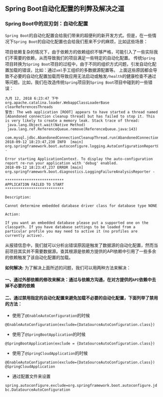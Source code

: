## Spring Boot自动化配置的利弊及解决之道

### Spring Boot中的双刃剑：自动化配置
`Spring Boot`的自动化配置会给我们带来的超便利的新开发方式。但是，在一些情况下`Spring Boot`的自动化配置也会给我们惹来不少的麻烦，比如这些场景：

项目依赖复杂的情况下，由于依赖方的依赖组织不够严格，可能引入了一些实际我们不需要的依赖，从而导致我们的项目满足一些特定的自动化配置。
传统`Spring`项目转换为`Spring Boot`项目的过程中，由于不同的组织方式问题，引发自动化配置加载的错误，比如：通过`xml`手工组织的多数据源配置等。
上面这些原因都会导致不必要的自动化配置加载而导致应用无法启动或触发`/health`的健康检查不通过等问题。比如，我们在改造传统`Spring`项目到`Spring Boot`项目中碰到的一些错误：

```
九月 12, 2018 6:23:47 下午 org.apache.catalina.loader.WebappClassLoaderBase clearReferencesThreads
警告: The web application [ROOT] appears to have started a thread named [Abandoned connection cleanup thread] but has failed to stop it. This is very likely to create a memory leak. Stack trace of thread:
 java.lang.Object.wait(Native Method)
 java.lang.ref.ReferenceQueue.remove(ReferenceQueue.java:143)
 com.mysql.jdbc.AbandonedConnectionCleanupThread.run(AbandonedConnectionCleanupThread.java:43)
2018-09-12 18:23:47,230 INFO  [main] org.springframework.boot.autoconfigure.logging.AutoConfigurationReportLoggingInitializer - 

Error starting ApplicationContext. To display the auto-configuration report re-run your application with 'debug' enabled.
2018-09-12 18:23:47,237 ERROR [main] org.springframework.boot.diagnostics.LoggingFailureAnalysisReporter - 

***************************
APPLICATION FAILED TO START
***************************

Description:

Cannot determine embedded database driver class for database type NONE

Action:

If you want an embedded database please put a supported one on the classpath. If you have database settings to be loaded from a particular profile you may need to active it (no profiles are currently active).
```

从报错信息中，我们就可以分析出错误原因是触发了数据源的自动化配置，然而当前项目其实并不需要数据源。查其根源是依赖方提供的API依赖中引用了一些多余的依赖触发了该自动化配置的加载。

**如何解决:**
为了解决上面所述的问题，我们可以用两种方法来解决：

#### 一、通过外部依赖的修改来解决：通过与依赖方沟通，在对方提供的`API`依赖中去掉不必要的依赖
#### 二、通过禁用指定的自动化配置来避免加载不必要的自动化配置，下面列举了禁用的方法：
- 使用了`@EnableAutoConfiguration`的时候

`@EnableAutoConfiguration(exclude={DataSourceAutoConfiguration.class})`

- 使用了`@SpringBootApplication`的时候

`@SpringBootApplication(exclude = {DataSourceAutoConfiguration.class})`

- 使用了`@SpringCloudApplication`的时候

```
@EnableAutoConfiguration(exclude={DataSourceAutoConfiguration.class})
@SpringCloudApplication
```

- 通过配置文件来设置

`spring.autoconfigure.exclude=org.springframework.boot.autoconfigure.jdbc.DataSourceAutoConfiguration`
